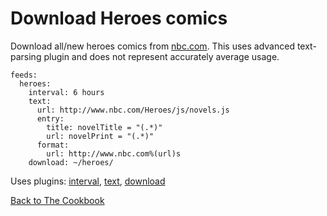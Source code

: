# Download Heroes comics

Download all/new heroes comics from [nbc.com](http://nbc.com/Heroes). This uses advanced text-parsing plugin and does not represent accurately average usage.

```
feeds:
  heroes:
    interval: 6 hours
    text:
      url: http://www.nbc.com/Heroes/js/novels.js
      entry:
        title: novelTitle = "(.*)"
        url: novelPrint = "(.*)"
      format:
        url: http://www.nbc.com%(url)s
    download: ~/heroes/
```

Uses plugins: [interval](/Plugins/interval), [text](/Plugins/text), [download](/Plugins/download)

[Back to The Cookbook](/Cookbook)